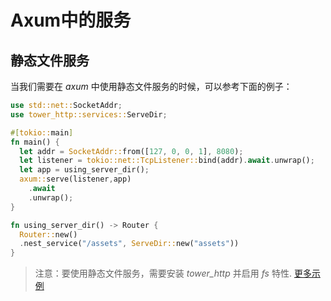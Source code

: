 # Axum中的服务

## 静态文件服务

当我们需要在 *axum* 中使用静态文件服务的时候，可以参考下面的例子：

```rust
use std::net::SocketAddr;
use tower_http::services::ServeDir;

#[tokio::main]
fn main() {
  let addr = SocketAddr::from([127, 0, 0, 1], 8080);
  let listener = tokio::net::TcpListener::bind(addr).await.unwrap();
  let app = using_server_dir();
  axum::serve(listener,app)
    .await
    .unwrap();
}

fn using_server_dir() -> Router {
  Router::new()
  .nest_service("/assets", ServeDir::new("assets"))
}
```

> 注意：要使用静态文件服务，需要安装 *tower_http* 并启用 *fs* 特性. [更多示例](https://github.com/tokio-rs/axum/tree/main/examples/static-file-server)

